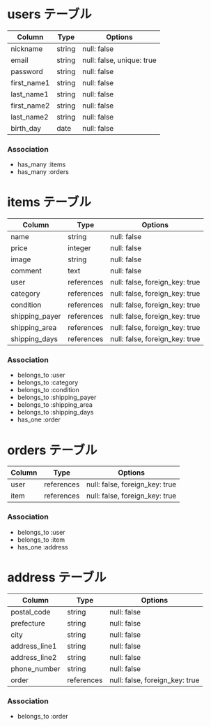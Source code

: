 # users テーブル

| Column       | Type       | Options                   |
| ------------ | ---------- | ------------------------- |
| nickname     | string     | null: false               |
| email        | string     | null: false, unique: true |
| password     | string     | null: false               |
| first_name1  | string     | null: false               |
| last_name1   | string     | null: false               |
| first_name2  | string     | null: false               |
| last_name2   | string     | null: false               |
| birth_day    | date       | null: false               |

### Association
- has_many :items
- has_many :orders

# items テーブル

| Column              | Type       | Options                        |
| ------------------- | ---------- | ------------------------------ |
| name                | string     | null: false                    |
| price               | integer    | null: false                    |
| image               | string     | null: false                    |
| comment             | text       | null: false                    |
| user                | references | null: false, foreign_key: true |
| category            | references | null: false, foreign_key: true |
| condition           | references | null: false, foreign_key: true |
| shipping_payer      | references | null: false, foreign_key: true |
| shipping_area       | references | null: false, foreign_key: true |
| shipping_days       | references | null: false, foreign_key: true |

### Association
- belongs_to :user
- belongs_to :category
- belongs_to :condition
- belongs_to :shipping_payer
- belongs_to :shipping_area
- belongs_to :shipping_days
- has_one :order

# orders テーブル

| Column    | Type       | Options                        |
| --------- | ---------- | ------------------------------ |
| user      | references | null: false, foreign_key: true |
| item      | references | null: false, foreign_key: true |

### Association
- belongs_to :user
- belongs_to :item
- has_one :address

# address テーブル

| Column       | Type       | Options                        |
| ------------ | ---------- | ------------------------------ |
| postal_code  | string     | null: false                    |
| prefecture   | string     | null: false                    |
| city         | string     | null: false                    |
| address_line1| string     | null: false                    |
| address_line2| string     | null: false                    |
| phone_number | string     | null: false                    |
| order        | references | null: false, foreign_key: true |

### Association
- belongs_to :order